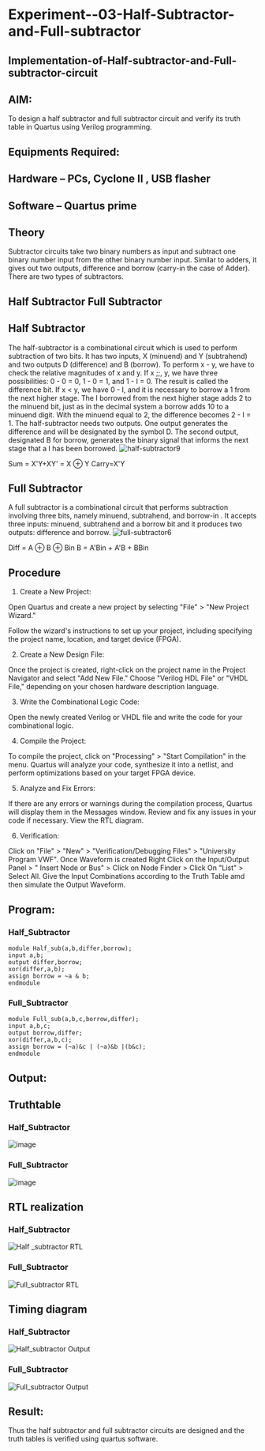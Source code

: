 # Experiment--03-Half-Subtractor-and-Full-subtractor
## Implementation-of-Half-subtractor-and-Full-subtractor-circuit
## AIM:
To design a half subtractor and full subtractor circuit and verify its truth table in Quartus using Verilog programming.

## Equipments Required:
## Hardware – PCs, Cyclone II , USB flasher
## Software – Quartus prime
## Theory
Subtractor circuits take two binary numbers as input and subtract one binary number input from the other binary number input. Similar to adders, it gives out two outputs, difference and borrow (carry-in the case of Adder). There are two types of subtractors.

## Half Subtractor Full Subtractor
## Half Subtractor
The half-subtractor is a combinational circuit which is used to perform subtraction of two bits. It has two inputs, X (minuend) and Y (subtrahend) and two outputs D (difference) and B (borrow). To perform x - y, we have to check the relative magnitudes of x and y. If x ;;, y, we have three possibilities: 0 - 0 = 0, 1 - 0 = 1, and 1 - I = 0. The result is called the difference bit. If x < y, we have 0 - I, and it is necessary to borrow a 1 from the next higher stage. The I borrowed from the next higher stage adds 2 to the minuend bit, just as in the decimal system a borrow adds 10 to a minuend digit. With the minuend equal to 2, the difference becomes 2 - I = 1. The half-subtractor needs two outputs. One output generates the difference and will be designated by the symbol D. The second output, designated B for borrow, generates the binary signal that informs the next stage that a I has been borrowed.
![half-subtractor9](https://user-images.githubusercontent.com/36288975/166112538-58c3bc7c-ee5d-4e6a-ac8d-8e8328efe27a.png)


Sum = X'Y+XY' = X ⊕ Y
Carry=X'Y

## Full Subtractor
A full subtractor is a combinational circuit that performs subtraction involving three bits, namely minuend, subtrahend, and borrow-in . It accepts three inputs: minuend, subtrahend and a borrow bit and it produces two outputs: difference and borrow. 
![full-subtractor6](https://user-images.githubusercontent.com/36288975/166112541-24c68359-3de8-4674-ae22-8272ffc385ed.png)


Diff = A ⊕ B ⊕ Bin B = A'Bin + A'B + BBin

## Procedure
1.	Create a New Project:

Open Quartus and create a new project by selecting "File" > "New Project Wizard."
 
Follow the wizard's instructions to set up your project, including specifying the project name, location, and target device (FPGA).



2.	Create a New Design File:

Once the project is created, right-click on the project name in the Project Navigator and select "Add New File."
Choose "Verilog HDL File" or "VHDL File," depending on your chosen hardware description
language.



3.	Write the Combinational Logic Code:


Open the newly created Verilog or VHDL file and write the code for your combinational logic.



4.	Compile the Project:

To compile the project, click on "Processing" > "Start Compilation" in the menu.
Quartus will analyze your code, synthesize it into a netlist, and perform optimizations based on your target FPGA device.



5.	Analyze and Fix Errors:


If there are any errors or warnings during the compilation process, Quartus will display them in the Messages window.
Review and fix any issues in your code if necessary. View the RTL diagram.



6.	Verification:

Click on "File" > "New" > "Verification/Debugging Files" > "University Program VWF".
Once Waveform is created Right Click on the Input/Output Panel > " Insert Node or Bus" > Click on Node Finder > Click On "List" > Select All.
Give the Input Combinations according to the Truth Table amd then simulate the
Output Waveform.




## Program:
### Half_Subtractor
````
module Half_sub(a,b,differ,borrow);
input a,b;
output differ,borrow;
xor(differ,a,b);
assign borrow = ~a & b;
endmodule 
````
### Full_Subtractor
````
module Full_sub(a,b,c,borrow,differ);
input a,b,c;
output borrow,differ;
xor(differ,a,b,c);
assign borrow = (~a)&c | (~a)&b |(b&c);
endmodule 
````
## Output:

## Truthtable

### Half_Subtractor
![image](https://github.com/VISHWARAJ-G/Experiment--03-Half-Subtractor-and-Full-subtractor/assets/140417431/b1839474-26a9-471e-9545-ceeb88e83b9e)
### Full_Subtractor
![image](https://github.com/VISHWARAJ-G/Experiment--03-Half-Subtractor-and-Full-subtractor/assets/140417431/29e141df-d3ce-4c1e-b870-56f8ab66d75f)


##  RTL realization
### Half_Subtractor
![Half _subtractor RTL](https://github.com/VISHWARAJ-G/Experiment--03-Half-Subtractor-and-Full-subtractor/assets/140417431/c9d89939-28b7-46a7-84ca-90191b7bc980)

### Full_Subtractor
![Full_subtractor RTL](https://github.com/VISHWARAJ-G/Experiment--03-Half-Subtractor-and-Full-subtractor/assets/140417431/2e6d38c3-e745-4036-9f8b-57af8b0bc5ed)

## Timing diagram 
### Half_Subtractor
![Half_subtractor Output](https://github.com/VISHWARAJ-G/Experiment--03-Half-Subtractor-and-Full-subtractor/assets/140417431/c8d5e71f-9c96-4b9b-a3ce-03dbf214332a)

### Full_Subtractor
![Full_subtractor Output](https://github.com/VISHWARAJ-G/Experiment--03-Half-Subtractor-and-Full-subtractor/assets/140417431/72a7cb09-d232-4b13-8c51-9e6faeb4b9f8)

## Result:
Thus the half subtractor and full subtractor circuits are designed and the truth tables is verified using quartus software.
